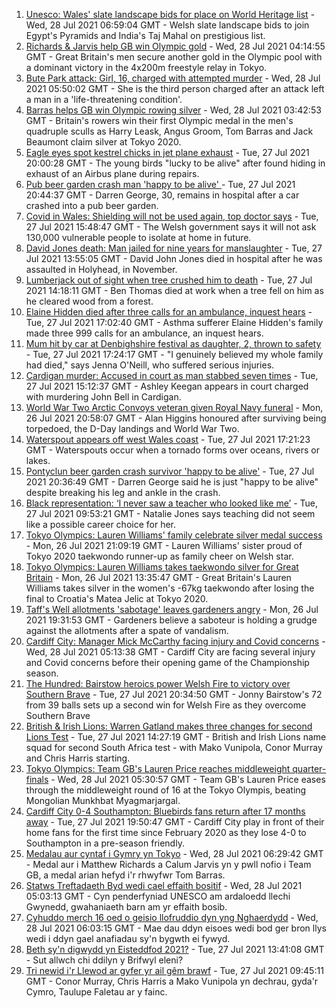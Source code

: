 1. [Unesco: Wales' slate landscape bids for place on World Heritage list](https://www.bbc.co.uk/news/uk-wales-57973511) - Wed, 28 Jul 2021 06:59:04 GMT - Welsh slate landscape bids to join Egypt's Pyramids and India's Taj Mahal on prestigious list.
2. [Richards & Jarvis help GB win Olympic gold](https://www.bbc.co.uk/sport/olympics/57993545) - Wed, 28 Jul 2021 04:14:55 GMT - Great Britain's men secure another gold in the Olympic pool with a dominant victory in the 4x200m freestyle relay in Tokyo.
3. [Bute Park attack: Girl, 16, charged with attempted murder](https://www.bbc.co.uk/news/uk-wales-57994643) - Wed, 28 Jul 2021 05:50:02 GMT - She is the third person charged after an attack left a man in a 'life-threatening condition'.
4. [Barras helps GB win Olympic rowing silver](https://www.bbc.co.uk/sport/olympics/57993357) - Wed, 28 Jul 2021 03:42:53 GMT - Britain's rowers win their first Olympic medal in the men's quadruple sculls as Harry Leask, Angus Groom, Tom Barras and Jack Beaumont claim silver at Tokyo 2020.
5. [Eagle eyes spot kestrel chicks in jet plane exhaust](https://www.bbc.co.uk/news/uk-wales-57992207) - Tue, 27 Jul 2021 20:00:28 GMT - The young birds "lucky to be alive" after found hiding in exhaust of an Airbus plane during repairs.
6. [Pub beer garden crash man 'happy to be alive' ](https://www.bbc.co.uk/news/uk-wales-57983966) - Tue, 27 Jul 2021 20:44:37 GMT - Darren George, 30, remains in hospital after a car crashed into a pub beer garden.
7. [Covid in Wales: Shielding will not be used again, top doctor says](https://www.bbc.co.uk/news/uk-wales-politics-57983581) - Tue, 27 Jul 2021 15:48:47 GMT - The Welsh government says it will not ask 130,000 vulnerable people to isolate at home in future.
8. [David Jones death: Man jailed for nine years for manslaughter](https://www.bbc.co.uk/news/uk-wales-57981505) - Tue, 27 Jul 2021 13:55:05 GMT - David John Jones died in hospital after he was assaulted in Holyhead, in November.
9. [Lumberjack out of sight when tree crushed him to death](https://www.bbc.co.uk/news/uk-wales-57984255) - Tue, 27 Jul 2021 14:18:11 GMT - Ben Thomas died at work when a tree fell on him as he cleared wood from a forest.
10. [Elaine Hidden died after three calls for an ambulance, inquest hears](https://www.bbc.co.uk/news/uk-wales-57980963) - Tue, 27 Jul 2021 17:02:40 GMT - Asthma sufferer Elaine Hidden's family made three 999 calls for an ambulance, an inquest hears.
11. [Mum hit by car at Denbighshire festival as daughter, 2, thrown to safety](https://www.bbc.co.uk/news/uk-wales-57979208) - Tue, 27 Jul 2021 17:24:17 GMT - "I genuinely believed my whole family had died," says Jenna O'Neill, who suffered serious injuries.
12. [Cardigan murder: Accused in court as man stabbed seven times](https://www.bbc.co.uk/news/uk-wales-57989174) - Tue, 27 Jul 2021 15:12:37 GMT - Ashley Keegan appears in court charged with murdering John Bell in Cardigan.
13. [World War Two Arctic Convoys veteran given Royal Navy funeral](https://www.bbc.co.uk/news/uk-wales-57976879) - Mon, 26 Jul 2021 20:58:07 GMT - Alan Higgins honoured after surviving being torpedoed, the D-Day landings and World War Two.
14. [Waterspout appears off west Wales coast](https://www.bbc.co.uk/news/uk-wales-57989175) - Tue, 27 Jul 2021 17:21:23 GMT - Waterspouts occur when a tornado forms over oceans, rivers or lakes.
15. [Pontyclun beer garden crash survivor 'happy to be alive'](https://www.bbc.co.uk/news/uk-wales-57992208) - Tue, 27 Jul 2021 20:36:49 GMT - Darren George said he is just "happy to be alive" despite breaking his leg and ankle in the crash.
16. [Black representation: ‘I never saw a teacher who looked like me’](https://www.bbc.co.uk/news/uk-wales-57983960) - Tue, 27 Jul 2021 09:53:21 GMT - Natalie Jones says teaching did not seem like a possible career choice for her.
17. [Tokyo Olympics: Lauren Williams' family celebrate silver medal success](https://www.bbc.co.uk/news/uk-wales-57978726) - Mon, 26 Jul 2021 21:09:19 GMT - Lauren Williams' sister proud of Tokyo 2020 taekwondo runner-up as family cheer on Welsh star.
18. [Tokyo Olympics: Lauren Williams takes taekwondo silver for Great Britain](https://www.bbc.co.uk/sport/av/olympics/57968953) - Mon, 26 Jul 2021 13:35:47 GMT - Great Britain's Lauren Williams takes silver in the women's -67kg taekwondo after losing the final to Croatia's Matea Jelic at Tokyo 2020.
19. [Taff's Well allotments 'sabotage' leaves gardeners angry](https://www.bbc.co.uk/news/uk-wales-57976880) - Mon, 26 Jul 2021 19:31:53 GMT - Gardeners believe a saboteur is holding a grudge against the allotments after a spate of vandalism.
20. [Cardiff City: Manager Mick McCarthy facing injury and Covid concerns](https://www.bbc.co.uk/sport/football/57992031) - Wed, 28 Jul 2021 05:13:38 GMT - Cardiff City are facing several injury and Covid concerns before their opening game of the Championship season.
21. [The Hundred: Bairstow heroics power Welsh Fire to victory over Southern Brave](https://www.bbc.co.uk/sport/cricket/57989497) - Tue, 27 Jul 2021 20:34:50 GMT - Jonny Bairstow's 72 from 39 balls sets up a second win for Welsh Fire as they overcome Southern Brave
22. [British & Irish Lions: Warren Gatland makes three changes for second Lions Test](https://www.bbc.co.uk/sport/rugby-union/57983305) - Tue, 27 Jul 2021 14:27:19 GMT - British and Irish Lions name squad for second South Africa test - with Mako Vunipola, Conor Murray and Chris Harris starting.
23. [Tokyo Olympics: Team GB's Lauren Price reaches middleweight quarter-finals](https://www.bbc.co.uk/sport/av/olympics/57994254) - Wed, 28 Jul 2021 05:30:57 GMT - Team GB's Lauren Price eases through the middleweight round of 16 at the Tokyo Olympis, beating Mongolian Munkhbat Myagmarjargal.
24. [Cardiff City 0-4 Southampton: Bluebirds fans return after 17 months away](https://www.bbc.co.uk/sport/football/57992027) - Tue, 27 Jul 2021 19:50:47 GMT - Cardiff City play in front of their home fans for the first time since February 2020 as they lose 4-0 to Southampton in a pre-season friendly.
25. [Medalau aur cyntaf i Gymry yn Tokyo](https://www.bbc.co.uk/newyddion/57995205) - Wed, 28 Jul 2021 06:29:42 GMT - Medal aur i Matthew Richards a Calum Jarvis yn y pwll nofio i Team GB, a medal arian hefyd i'r rhwyfwr Tom Barras.
26. [Statws Treftadaeth Byd wedi cael effaith bositif](https://www.bbc.co.uk/newyddion/57983156) - Wed, 28 Jul 2021 05:03:13 GMT - Cyn penderfyniad UNESCO am ardaloedd llechi Gwynedd, gwahaniaeth barn am yr effaith bosib.
27. [Cyhuddo merch 16 oed o geisio llofruddio dyn yng Nghaerdydd](https://www.bbc.co.uk/newyddion/57994904) - Wed, 28 Jul 2021 06:03:15 GMT - Mae dau ddyn eisoes wedi bod ger bron llys wedi i ddyn gael anafiadau sy'n bygwth ei fywyd.
28. [Beth sy'n digwydd yn Eisteddfod 2021?](https://www.bbc.co.uk/newyddion/57984353) - Tue, 27 Jul 2021 13:41:08 GMT - Sut allwch chi ddilyn y Brifwyl eleni?
29. [Tri newid i'r Llewod ar gyfer yr ail gêm brawf](https://www.bbc.co.uk/newyddion/57983152) - Tue, 27 Jul 2021 09:45:11 GMT - Conor Murray, Chris Harris a Mako Vunipola yn dechrau, gyda'r Cymro, Taulupe Faletau ar y fainc.
